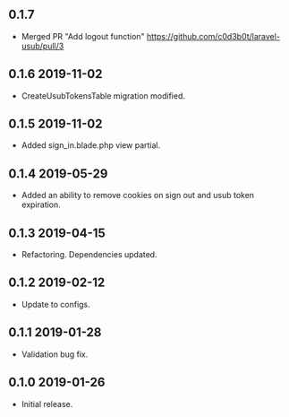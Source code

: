 ## 0.1.7
* Merged PR "Add logout function" https://github.com/c0d3b0t/laravel-usub/pull/3

## 0.1.6 2019-11-02
* CreateUsubTokensTable migration modified.

## 0.1.5 2019-11-02
* Added sign_in.blade.php view partial.

## 0.1.4 2019-05-29
* Added an ability to remove cookies on sign out and usub token expiration.

## 0.1.3 2019-04-15
* Refactoring. Dependencies updated.

## 0.1.2 2019-02-12
* Update to configs.

## 0.1.1 2019-01-28
* Validation bug fix.

## 0.1.0 2019-01-26
* Initial release.
